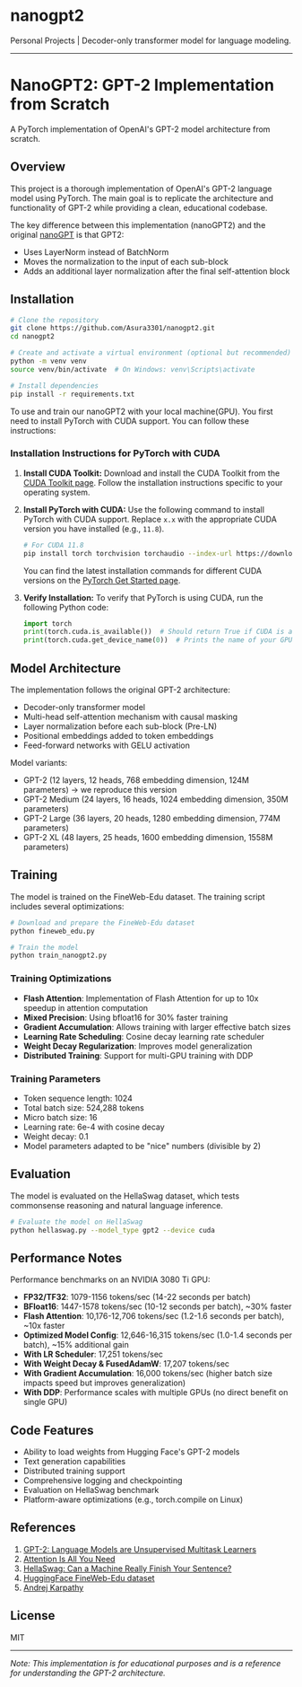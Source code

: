 # nanogpt2
Personal Projects | Decoder-only transformer model for language modeling.

---

# NanoGPT2: GPT-2 Implementation from Scratch

A PyTorch implementation of OpenAI's GPT-2 model architecture from scratch.

## Overview

This project is a thorough implementation of OpenAI's GPT-2 language model using PyTorch. The main goal is to replicate the architecture and functionality of GPT-2 while providing a clean, educational codebase.

The key difference between this implementation (nanoGPT2) and the original [nanoGPT](https://github.com/Asura3301/nanogpt) is that GPT2:
- Uses LayerNorm instead of BatchNorm
- Moves the normalization to the input of each sub-block
- Adds an additional layer normalization after the final self-attention block

## Installation

```bash
# Clone the repository
git clone https://github.com/Asura3301/nanogpt2.git
cd nanogpt2

# Create and activate a virtual environment (optional but recommended)
python -m venv venv
source venv/bin/activate  # On Windows: venv\Scripts\activate

# Install dependencies
pip install -r requirements.txt
```

To use and train our nanoGPT2 with your local machine(GPU). You first need to install PyTorch with CUDA support. You can follow these instructions:

### Installation Instructions for PyTorch with CUDA


1. **Install CUDA Toolkit:**
   Download and install the CUDA Toolkit from the [CUDA Toolkit page](https://developer.nvidia.com/cuda-toolkit). Follow the installation instructions specific to your operating system.

2. **Install PyTorch with CUDA:**
   Use the following command to install PyTorch with CUDA support. Replace `x.x` with the appropriate CUDA version you have installed (e.g., `11.8`).

   ```bash
   # For CUDA 11.8
   pip install torch torchvision torchaudio --index-url https://download.pytorch.org/whl/cu118
   ```

   You can find the latest installation commands for different CUDA versions on the [PyTorch Get Started page](https://pytorch.org/get-started/locally/).

3. **Verify Installation:**
   To verify that PyTorch is using CUDA, run the following Python code:

   ```python
   import torch
   print(torch.cuda.is_available())  # Should return True if CUDA is available
   print(torch.cuda.get_device_name(0))  # Prints the name of your GPU
   ```

## Model Architecture

The implementation follows the original GPT-2 architecture:

- Decoder-only transformer model
- Multi-head self-attention mechanism with causal masking
- Layer normalization before each sub-block (Pre-LN)
- Positional embeddings added to token embeddings
- Feed-forward networks with GELU activation

Model variants:
- GPT-2 (12 layers, 12 heads, 768 embedding dimension, 124M parameters) -> we reproduce this version
- GPT-2 Medium (24 layers, 16 heads, 1024 embedding dimension, 350M parameters)
- GPT-2 Large (36 layers, 20 heads, 1280 embedding dimension, 774M parameters)
- GPT-2 XL (48 layers, 25 heads, 1600 embedding dimension, 1558M parameters)

## Training

The model is trained on the FineWeb-Edu dataset. The training script includes several optimizations:

```bash
# Download and prepare the FineWeb-Edu dataset
python fineweb_edu.py

# Train the model
python train_nanogpt2.py
```

### Training Optimizations

- **Flash Attention**: Implementation of Flash Attention for up to 10x speedup in attention computation
- **Mixed Precision**: Using bfloat16 for 30% faster training
- **Gradient Accumulation**: Allows training with larger effective batch sizes
- **Learning Rate Scheduling**: Cosine decay learning rate scheduler
- **Weight Decay Regularization**: Improves model generalization
- **Distributed Training**: Support for multi-GPU training with DDP

### Training Parameters

- Token sequence length: 1024
- Total batch size: 524,288 tokens
- Micro batch size: 16
- Learning rate: 6e-4 with cosine decay
- Weight decay: 0.1
- Model parameters adapted to be "nice" numbers (divisible by 2)

## Evaluation

The model is evaluated on the HellaSwag dataset, which tests commonsense reasoning and natural language inference.

```bash
# Evaluate the model on HellaSwag
python hellaswag.py --model_type gpt2 --device cuda
```

## Performance Notes

Performance benchmarks on an NVIDIA 3080 Ti GPU:

- **FP32/TF32**: 1079-1156 tokens/sec (14-22 seconds per batch)
- **BFloat16**: 1447-1578 tokens/sec (10-12 seconds per batch), ~30% faster
- **Flash Attention**: 10,176-12,706 tokens/sec (1.2-1.6 seconds per batch), ~10x faster
- **Optimized Model Config**: 12,646-16,315 tokens/sec (1.0-1.4 seconds per batch), ~15% additional gain
- **With LR Scheduler**: 17,251 tokens/sec
- **With Weight Decay & FusedAdamW**: 17,207 tokens/sec
- **With Gradient Accumulation**: 16,000 tokens/sec (higher batch size impacts speed but improves generalization)
- **With DDP**: Performance scales with multiple GPUs (no direct benefit on single GPU)

## Code Features

- Ability to load weights from Hugging Face's GPT-2 models
- Text generation capabilities
- Distributed training support
- Comprehensive logging and checkpointing
- Evaluation on HellaSwag benchmark
- Platform-aware optimizations (e.g., torch.compile on Linux)

## References

1. [GPT-2: Language Models are Unsupervised Multitask Learners](https://cdn.openai.com/better-language-models/language_models_are_unsupervised_multitask_learners.pdf)
2. [Attention Is All You Need](https://arxiv.org/abs/1706.03762)
3. [HellaSwag: Can a Machine Really Finish Your Sentence?](https://arxiv.org/abs/1905.07830)
4. [HuggingFace FineWeb-Edu dataset](https://huggingface.co/datasets/HuggingFaceFW/fineweb-edu)
5. [Andrej Karpathy](https://github.com/karpathy)

## License

MIT

---

*Note: This implementation is for educational purposes and is a reference for understanding the GPT-2 architecture.*





